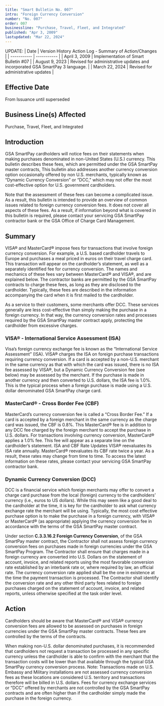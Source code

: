 ```yaml
---
title: "Smart Bulletin No. 007"
intro: "Foreign Currency Conversion"
number: "No. 007"
order: 007
businessline: "Purchase, Travel, Fleet, and Integrated"
published: "Apr 3, 2009"
lastupdated: "Mar 22, 2024"
---
```


UPDATE:
| Date | Version History Action Log - Summary of Action/Changes |
| ----------- | ----------- |
| April 3, 2009 | Implementation of Smart Bulletin #07 |
| August 9, 2023 | Revised for administrative updates and incorporated GSA SmartPay 3 language. |
| March 22, 2024 | Revised for administrative updates |

## Effective Date

From Issuance until superseded


## Business Line(s) Affected

 Purchase, Travel, Fleet, and Integrated


## Introduction

GSA SmartPay cardholders will notice fees on their statements when making purchases denominated in non-United States (U.S.) currency. This bulletin describes these fees, which are permitted under the GSA SmartPay master contracts, This bulletin also addresses another currency conversion option occasionally offered by non U.S. merchants, typically known as “Dynamic Currency Conversion” or “DCC," which may not offer the most cost-effective option for U.S. government cardholders. 

Note that the assessment of these fees can become a complicated issue. As a result, this bulletin is intended to provide an overview of common issues related to foreign currency conversion fees. It does not cover all aspects of these fees. As a result, if information beyond what is covered in this bulletin is required, please contact your servicing GSA SmartPay contractor bank or the GSA Office of Charge Card Management. 


## Summary

VISA® and MasterCard® impose fees for transactions that involve foreign currency conversion. For example, a U.S. based cardholder travels to Europe and purchases a meal priced in euros on their travel charge card. This transaction will appear on the cardholder’s statement, as well as a separately identified fee for currency conversion. The names and mechanics of these fees vary between MasterCard® and VISA®, and are explained below. The contractor banks are permitted by the GSA SmartPay contracts to charge these fees, as long as they are disclosed to the cardholder. Typically, these fees are described in the information accompanying the card when it is first mailed to the cardholder.

As a service to their customers, some merchants offer DCC. These services generally are less cost-effective than simply making the purchase in a foreign currency. In that way, the currency conversion rates and processes required by the GSA SmartPay master contract apply, protecting the cardholder from excessive charges. 

### VISA® - International Service Assessment (ISA) 
Visa’s foreign currency exchange fee is known as the “International Service Assessment” (ISA). VISA® charges the ISA on foreign purchase transactions requiring currency conversion. If a card is accepted by a non-U.S. merchant in the same currency as that with which the card was issued, there is no ISA fee assessed by VISA®, but a Dynamic Currency Conversion fee (see below) may be assessed by the merchant. If the purchase is made in another currency and then converted to U.S. dollars, the ISA fee is 1.0%. This is the typical process when a foreign purchase is made using a U.S. dollar denominated GSA SmartPay charge card. 

### MasterCard® - Cross Border Fee (CBF) 
MasterCard’s currency conversion fee is called a “Cross Border Fee.” If a card is accepted by a foreign merchant in the same currency as the charge card was issued, the CBF is 0.8%. This MasterCard® fee is in addition to any DCC fee charged by the foreign merchant to accept the purchase in U.S. dollars. For transactions involving currency conversion, MasterCard® applies a 1.0% fee. This fee will appear as a separate line on the cardholder’s statement. 
ISA and CBF Rate Updates 
VISA® reevaluates its ISA rate annually. MasterCard® reevaluates its CBF rate twice a year. As a result, these rates may change from time to time. To access the latest information on these rates, please contact your servicing GSA SmartPay contractor bank. 

### Dynamic Currency Conversion (DCC) 
DCC is a financial service which foreign merchants may offer to convert a charge card purchase from the local (foreign) currency to the cardholders’ currency (i.e., euros to US dollars). While this may seem like a good deal to the cardholder at the time, it is key for the cardholder to ask what currency exchange rate the merchant will be using. Typically, the most cost effective purchase option is to make the purchase in a foreign currency, with VISA® or MasterCard® (as appropriate) applying the currency conversion fee in accordance with the terms of the GSA SmartPay master contract. 

Under section **C.3.3.16.2 Foreign Currency Conversion**, of the GSA SmartPay master contract, the Contractor shall not assess foreign currency conversion fees on purchases made in foreign currencies under the GSA SmartPay Program. The Contractor shall ensure that charges made in a foreign currency are converted into U.S. Dollars on the statement of account, invoice, and related reports using the most favorable conversion rate established by an interbank rate or, where required by law, an official rate. The currency conversion rate applied shall be the one in existence at the time the payment transaction is processed. The Contractor shall identify the conversion rate and any other third party fees related to foreign purchases charged on the statement of account, invoice, and related reports, unless otherwise specified at the task order level.

## Action
Cardholders should be aware that MasterCard® and VISA® currency conversion fees are allowed to be assessed on purchases in foreign currencies under the GSA SmartPay master contracts. These fees are controlled by the terms of the contracts. 

When making non-U.S. dollar denominated purchases, it is recommended that cardholders not request a transaction be processed in any specific currency unless the cardholder is able to confirm with the merchant that the transaction costs will be lower than that available through the typical GSA SmartPay currency conversion process. Note: Transactions made on U.S. Embassy and Military installations are not assessed currency conversion fees as these locations are considered U.S. territory and transactions therefore will be billed in U.S. dollars. Fees for currency exchange services or “DCC” offered by merchants are not controlled by the GSA SmartPay contracts and are often higher than if the cardholder simply made the purchase in the foreign currency. 
